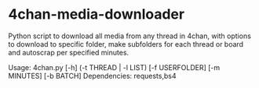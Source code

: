 # 4chan-media-downloader
Python script to download all media from any thread in 4chan, with options to download to specific folder, make subfolders for each thread or board and autoscrap per specified minutes.

Usage: 4chan.py [-h] (-t THREAD | -l LIST) [-f USERFOLDER] [-m MINUTES] [-b BATCH] Dependencies: requests,bs4